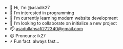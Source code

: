 - 👋 Hi, I’m @asadik27
- 👀 I’m interested in programming 
- 🌱 I’m currently learning modern website development 
- 💞️ I’m looking to collaborate on initialize a new project 
- 📫 asadullahsafi272340@gmail.com
- 😄 Pronouns: ik27
- ⚡ Fun fact: always fast...

<!---
asadik27/asadik27 is a ✨ special ✨ repository because its `README.md` (this file) appears on your GitHub profile.
You can click the Preview link to take a look at your changes.
--->
